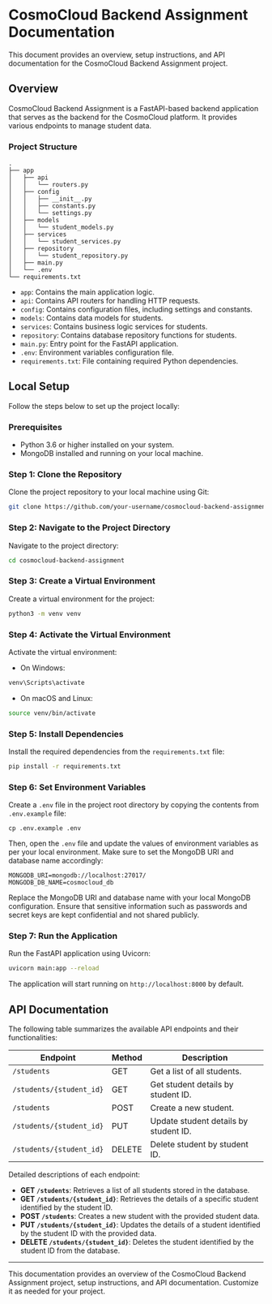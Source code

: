 # CosmoCloud Backend Assignment Documentation

This document provides an overview, setup instructions, and API documentation for the CosmoCloud Backend Assignment project.

## Overview

CosmoCloud Backend Assignment is a FastAPI-based backend application that serves as the backend for the CosmoCloud platform. It provides various endpoints to manage student data.

### Project Structure

```
.
├── app
│   ├── api
│   │   └── routers.py
│   ├── config
│   │   ├── __init__.py
│   │   ├── constants.py
│   │   └── settings.py
│   ├── models
│   │   └── student_models.py
│   ├── services
│   │   └── student_services.py
│   ├── repository
│   │   └── student_repository.py
│   ├── main.py
│   └── .env
└── requirements.txt
```

- `app`: Contains the main application logic.
- `api`: Contains API routers for handling HTTP requests.
- `config`: Contains configuration files, including settings and constants.
- `models`: Contains data models for students.
- `services`: Contains business logic services for students.
- `repository`: Contains database repository functions for students.
- `main.py`: Entry point for the FastAPI application.
- `.env`: Environment variables configuration file.
- `requirements.txt`: File containing required Python dependencies.

## Local Setup

Follow the steps below to set up the project locally:

### Prerequisites

- Python 3.6 or higher installed on your system.
- MongoDB installed and running on your local machine.

### Step 1: Clone the Repository

Clone the project repository to your local machine using Git:

```bash
git clone https://github.com/your-username/cosmocloud-backend-assignment.git
```

### Step 2: Navigate to the Project Directory

Navigate to the project directory:

```bash
cd cosmocloud-backend-assignment
```

### Step 3: Create a Virtual Environment

Create a virtual environment for the project:

```bash
python3 -m venv venv
```

### Step 4: Activate the Virtual Environment

Activate the virtual environment:

- On Windows:

```bash
venv\Scripts\activate
```

- On macOS and Linux:

```bash
source venv/bin/activate
```

### Step 5: Install Dependencies

Install the required dependencies from the `requirements.txt` file:

```bash
pip install -r requirements.txt
```

### Step 6: Set Environment Variables

Create a `.env` file in the project root directory by copying the contents from `.env.example` file:

```plaintext
cp .env.example .env
```

Then, open the `.env` file and update the values of environment variables as per your local environment. Make sure to set the MongoDB URI and database name accordingly:

```plaintext
MONGODB_URI=mongodb://localhost:27017/
MONGODB_DB_NAME=cosmocloud_db
```

Replace the MongoDB URI and database name with your local MongoDB configuration. Ensure that sensitive information such as passwords and secret keys are kept confidential and not shared publicly.

### Step 7: Run the Application

Run the FastAPI application using Uvicorn:

```bash
uvicorn main:app --reload
```

The application will start running on `http://localhost:8000` by default.

## API Documentation

The following table summarizes the available API endpoints and their functionalities:

| Endpoint             | Method | Description                                    |
|----------------------|--------|------------------------------------------------|
| `/students`          | GET    | Get a list of all students.                   |
| `/students/{student_id}`| GET  | Get student details by student ID.            |
| `/students`          | POST   | Create a new student.                         |
| `/students/{student_id}`| PUT | Update student details by student ID.          |
| `/students/{student_id}`| DELETE | Delete student by student ID.                 |

Detailed descriptions of each endpoint:

- **GET `/students`**: Retrieves a list of all students stored in the database.
- **GET `/students/{student_id}`**: Retrieves the details of a specific student identified by the student ID.
- **POST `/students`**: Creates a new student with the provided student data.
- **PUT `/students/{student_id}`**: Updates the details of a student identified by the student ID with the provided data.
- **DELETE `/students/{student_id}`**: Deletes the student identified by the student ID from the database.

---

This documentation provides an overview of the CosmoCloud Backend Assignment project, setup instructions, and API documentation. Customize it as needed for your project.

